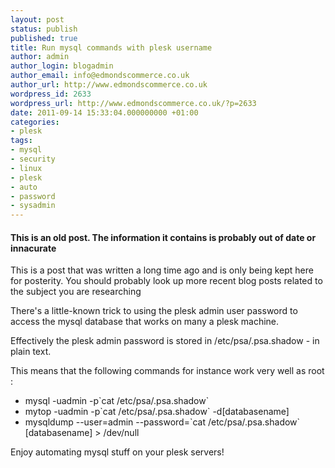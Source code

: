 ```yaml
---
layout: post
status: publish
published: true
title: Run mysql commands with plesk username
author: admin
author_login: blogadmin
author_email: info@edmondscommerce.co.uk
author_url: http://www.edmondscommerce.co.uk
wordpress_id: 2633
wordpress_url: http://www.edmondscommerce.co.uk/?p=2633
date: 2011-09-14 15:33:04.000000000 +01:00
categories:
- plesk
tags:
- mysql
- security
- linux
- plesk
- auto
- password
- sysadmin
---
```

<div class="oldpost"><h4>This is an old post. The information it contains is probably out of date or innacurate</h4>
<p>
This is a post that was written a long time ago and is only being kept here for posterity.
You should probably look up more recent blog posts related to the subject you are researching
</p>
</div>
There's a little-known trick to using the plesk admin user password to access the mysql database that works on many a plesk machine.

Effectively the plesk admin password is stored in /etc/psa/.psa.shadow - in plain text.

This means that the following commands for instance work very well as root :
<ul>
	<li>mysql -uadmin -p`cat /etc/psa/.psa.shadow`</li>
	<li>mytop -uadmin -p`cat /etc/psa/.psa.shadow` -d[databasename]</li>
	<li>mysqldump --user=admin --password=`cat /etc/psa/.psa.shadow` [databasename] > /dev/null</li>
</ul>

Enjoy automating mysql stuff on your plesk servers! 
